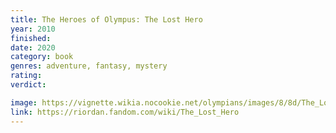 ```yaml
---
title: The Heroes of Olympus: The Lost Hero
year: 2010
finished:
date: 2020
category: book
genres: adventure, fantasy, mystery
rating:
verdict:

image: https://vignette.wikia.nocookie.net/olympians/images/8/8d/The_Lost_Hero.jpg/revision/latest?cb=20151117024147
link: https://riordan.fandom.com/wiki/The_Lost_Hero
---
```

